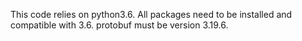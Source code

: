 This code relies on python3.6. All packages need to be installed and compatible with 3.6. protobuf must be version 3.19.6.

